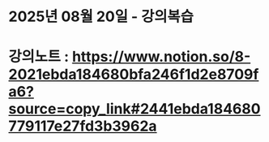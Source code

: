 # 2025년 08월 20일 - 강의복습

# 강의노트 : https://www.notion.so/8-2021ebda184680bfa246f1d2e8709fa6?source=copy_link#2441ebda184680779117e27fd3b3962a
